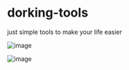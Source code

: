 # dorking-tools
just simple tools to make your life easier

![image](https://user-images.githubusercontent.com/77189271/110579755-fed0ac80-8199-11eb-9a05-d36428262b5a.png)


![image](https://user-images.githubusercontent.com/77189271/110579825-17d95d80-819a-11eb-983d-39008a8d0319.png)
